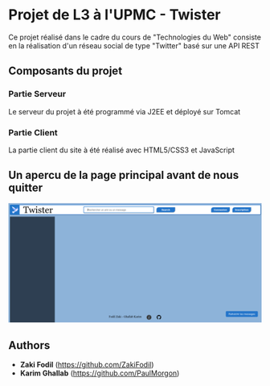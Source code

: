 # Projet de L3 à l'UPMC - Twister

Ce projet réalisé dans le cadre du cours de "Technologies du Web" consiste en la réalisation d'un réseau social de type "Twitter" basé sur une API REST

## Composants du projet
### Partie Serveur

Le serveur du projet à été programmé via J2EE et déployé sur Tomcat

### Partie Client

La partie client du site à été réalisé avec HTML5/CSS3 et JavaScript

## Un apercu de la page principal avant de nous quitter

![Twister](doc/twister.png)

## Authors

* **Zaki Fodil** (https://github.com/ZakiFodil)
* **Karim Ghallab** (https://github.com/PaulMorgon)
